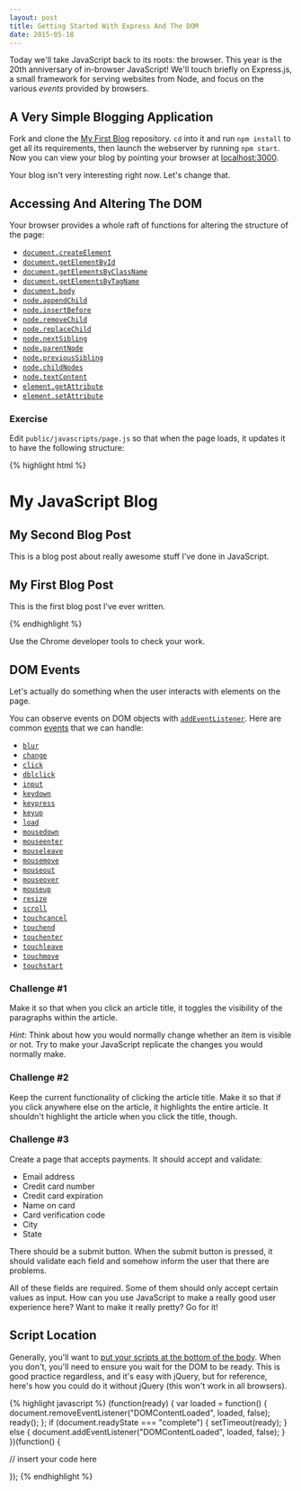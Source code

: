 ```yaml
---
layout: post
title: Getting Started With Express And The DOM
date: 2015-05-18
---
```


Today we'll take JavaScript back to its roots: the browser. This year is the 20th anniversary of in-browser JavaScript! We'll touch briefly on Express.js, a small framework for serving websites from Node, and focus on the various _events_ provided by browsers.

## A Very Simple Blogging Application

Fork and clone the [My First Blog](https://github.com/JSI-2015-Q1/my-first-blog) repository. `cd` into it and run `npm install` to get all its requirements, then launch the webserver by running `npm start`. Now you can view your blog by pointing your browser at [localhost:3000](http://localhost:3000).

Your blog isn't very interesting right now. Let's change that.

## Accessing And Altering The DOM

Your browser provides a whole raft of functions for altering the structure of the page:

* [`document.createElement`][mdn-createElement]
* [`document.getElementById`][mdn-getElementById]
* [`document.getElementsByClassName`][mdn-getElementsByClassName]
* [`document.getElementsByTagName`][mdn-getElementsByTagName]
* [`document.body`][mdn-document.body]
* [`node.appendChild`][mdn-appendChild]
* [`node.insertBefore`][mdn-insertBefore]
* [`node.removeChild`][mdn-removeChild]
* [`node.replaceChild`][mdn-replaceChild]
* [`node.nextSibling`][mdn-nextSibling]
* [`node.parentNode`][mdn-parentNode]
* [`node.previousSibling`][mdn-previousSibling]
* [`node.childNodes`][mdn-childNodes]
* [`node.textContent`][mdn-textContent]
* [`element.getAttribute`][mdn-getAttribute]
* [`element.setAttribute`][mdn-setAttribute]

### Exercise

Edit `public/javascripts/page.js` so that when the page loads, it updates it to have the following structure:

{% highlight html %}
<html>
  <head>
    <title>My JavaScript Blog</title>
  </head>
  <body>
    <h1>My JavaScript Blog</h1>
    <article>
      <h1>My Second Blog Post</h1>
      <p>This is a blog post about really awesome stuff I've done in JavaScript.</p>
    </article>
    <article>
      <h1>My First Blog Post</h1>
      <p>This is the first blog post I've ever written.</p>
    </article>
  </body>
  <script type="text/javascript" src="/javascripts/page.js"></script>
</html>
{% endhighlight %}

Use the Chrome developer tools to check your work.

## DOM Events

Let's actually do something when the user interacts with elements on the page.

You can observe events on DOM objects with
[`addEventListener`][mdn-addEventListener]. Here are common
[events][mdn-events] that we can handle:

* [`blur`][mdn-blur]
* [`change`][mdn-change]
* [`click`][mdn-click]
* [`dblclick`][mdn-dblclick]
* [`input`][mdn-input]
* [`keydown`][mdn-keydown]
* [`keypress`][mdn-keypress]
* [`keyup`][mdn-keyup]
* [`load`][mdn-load]
* [`mousedown`][mdn-mousedown]
* [`mouseenter`][mdn-mouseenter]
* [`mouseleave`][mdn-mouseleave]
* [`mousemove`][mdn-mousemove]
* [`mouseout`][mdn-mouseout]
* [`mouseover`][mdn-mouseover]
* [`mouseup`][mdn-mouseup]
* [`resize`][mdn-resize]
* [`scroll`][mdn-scroll]
* [`touchcancel`][mdn-touchcancel]
* [`touchend`][mdn-touchend]
* [`touchenter`][mdn-touchenter]
* [`touchleave`][mdn-touchleave]
* [`touchmove`][mdn-touchmove]
* [`touchstart`][mdn-touchstart]

### Challenge #1

Make it so that when you click an article title, it toggles the visibility of the paragraphs within the article.

_Hint:_ Think about how you would normally change whether an item is visible or not. Try to make your JavaScript replicate the changes you would normally make.

### Challenge #2

Keep the current functionality of clicking the article title. Make it so that if you click anywhere else on the article, it highlights the entire article. It shouldn't highlight the article when you click the title, though.

### Challenge #3

Create a page that accepts payments. It should accept and validate:

* Email address
* Credit card number
* Credit card expiration
* Name on card
* Card verification code
* City
* State

There should be a submit button. When the submit button is pressed, it should validate each field and somehow inform the user that there are problems.

All of these fields are required. Some of them should only accept certain values as input. How can you use JavaScript to make a really good user experience here? Want to make it really pretty? Go for it!

## Script Location

Generally, you'll want to
[put your scripts at the bottom of the body][yahoo-performance-scripts]. When you don't, you'll need to ensure you wait for the DOM to be ready. This is good practice regardless, and it's easy with jQuery, but for reference, here's how you could do it without jQuery (this won't work in all browsers).

{% highlight javascript %}
(function(ready) {
  var loaded = function() {
    document.removeEventListener("DOMContentLoaded", loaded, false);
    ready();
  };
  if (document.readyState === "complete") { setTimeout(ready); }
  else { document.addEventListener("DOMContentLoaded", loaded, false); }
})(function() {

  // insert your code here

});
{% endhighlight %}

[mdn-createElement]: https://developer.mozilla.org/en-US/docs/Web/API/Document.createElement
[mdn-getElementById]: https://developer.mozilla.org/en-US/docs/Web/API/Document.getElementById
[mdn-getElementById]: https://developer.mozilla.org/en-US/docs/Web/API/Document.getElementById
[mdn-getElementsByClassName]: https://developer.mozilla.org/en-US/docs/Web/API/Document.getElementsByClassName
[mdn-getElementsByTagName]: https://developer.mozilla.org/en-US/docs/Web/API/Document.getElementsByTagName
[mdn-document.body]: https://developer.mozilla.org/en-US/docs/Web/API/document.body
[mdn-appendChild]: https://developer.mozilla.org/en-US/docs/Web/API/Node.appendChild
[mdn-insertBefore]: https://developer.mozilla.org/en-US/docs/Web/API/Node.insertBefore
[mdn-removeChild]: https://developer.mozilla.org/en-US/docs/Web/API/Node.removeChild
[mdn-replaceChild]: https://developer.mozilla.org/en-US/docs/Web/API/Node.replaceChild
[mdn-nextSibling]: https://developer.mozilla.org/en-US/docs/Web/API/Node.nextSibling
[mdn-parentNode]: https://developer.mozilla.org/en-US/docs/Web/API/Node.parentNode
[mdn-previousSibling]: https://developer.mozilla.org/en-US/docs/Web/API/Node.previousSibling
[mdn-childNodes]: https://developer.mozilla.org/en-US/docs/Web/API/Node.childNodes
[mdn-textContent]: https://developer.mozilla.org/en-US/docs/Web/API/Node.textContent
[mdn-getAttribute]: https://developer.mozilla.org/en-US/docs/Web/API/element.getAttribute
[mdn-setAttribute]: https://developer.mozilla.org/en-US/docs/Web/API/element.setAttribute
[mdn-addEventListener]: https://developer.mozilla.org/en-US/docs/Web/API/EventTarget.addEventListener
[mdn-events]: https://developer.mozilla.org/en-US/docs/Web/Reference/Events
[mdn-blur]: https://developer.mozilla.org/en-US/docs/Web/Reference/Events/blur
[mdn-change]: https://developer.mozilla.org/en-US/docs/Web/Reference/Events/change
[mdn-click]: https://developer.mozilla.org/en-US/docs/Web/Reference/Events/click
[mdn-dblclick]: https://developer.mozilla.org/en-US/docs/Web/Reference/Events/dblclick
[mdn-input]: https://developer.mozilla.org/en-US/docs/Web/Reference/Events/input
[mdn-keydown]: https://developer.mozilla.org/en-US/docs/Web/Reference/Events/keydown
[mdn-keypress]: https://developer.mozilla.org/en-US/docs/Web/Reference/Events/keypress
[mdn-keyup]: https://developer.mozilla.org/en-US/docs/Web/Reference/Events/keyup
[mdn-load]: https://developer.mozilla.org/en-US/docs/Web/Reference/Events/load_(ProgressEvent)
[mdn-mousedown]: https://developer.mozilla.org/en-US/docs/Web/Reference/Events/mousedown
[mdn-mouseenter]: https://developer.mozilla.org/en-US/docs/Web/Reference/Events/mouseenter
[mdn-mouseleave]: https://developer.mozilla.org/en-US/docs/Web/Reference/Events/mouseleave
[mdn-mousemove]: https://developer.mozilla.org/en-US/docs/Web/Reference/Events/mousemove
[mdn-mouseout]: https://developer.mozilla.org/en-US/docs/Web/Reference/Events/mouseout
[mdn-mouseover]: https://developer.mozilla.org/en-US/docs/Web/Reference/Events/mouseover
[mdn-mouseup]: https://developer.mozilla.org/en-US/docs/Web/Reference/Events/mouseup
[mdn-resize]: https://developer.mozilla.org/en-US/docs/Web/Reference/Events/resize
[mdn-scroll]: https://developer.mozilla.org/en-US/docs/Web/Reference/Events/scroll
[mdn-touchcancel]: https://developer.mozilla.org/en-US/docs/Web/Reference/Events/touchcancel
[mdn-touchend]: https://developer.mozilla.org/en-US/docs/Web/Reference/Events/touchend
[mdn-touchenter]: https://developer.mozilla.org/en-US/docs/Web/Reference/Events/touchenter
[mdn-touchleave]: https://developer.mozilla.org/en-US/docs/Web/Reference/Events/touchleave
[mdn-touchmove]: https://developer.mozilla.org/en-US/docs/Web/Reference/Events/touchmove
[mdn-touchstart]: https://developer.mozilla.org/en-US/docs/Web/Reference/Events/touchstart
[yahoo-performance-scripts]: https://developer.yahoo.com/performance/rules.html#js_bottom
